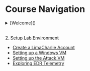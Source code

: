 # Course Navigation

<details>
<summary>[Welcome]()</summary>

- [Start Here!]()
- [Getting Support]()
</details></br>


[2. Setup Lab Environment]()

- [Create a LimaCharlie Account]()
- [Setting up a Windows VM]()
- [Setting up the Attack VM]()
- [Exploring EDR Telemetry]()